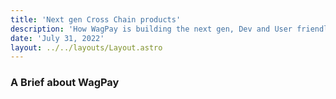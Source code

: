 ```yaml
---
title: 'Next gen Cross Chain products'
description: 'How WagPay is building the next gen, Dev and User friendly cross chain apps'
date: 'July 31, 2022'
layout: ../../layouts/Layout.astro
---
```


### A Brief about WagPay

